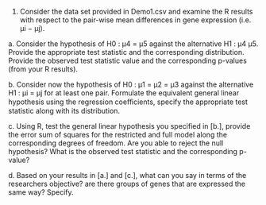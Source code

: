 1.	Consider the data set provided in Demo1.csv and examine the R results with respect to the pair-wise mean differences in gene expression (i.e. µi − µj).

a.	Consider the hypothesis of H0 : µ4 = µ5 against the alternative H1  : µ4	µ5.	Provide the appropriate test statistic and the corresponding distribution. Provide the observed test statistic value and the corresponding p-values (from your R results).

b.	Consider now the hypothesis of H0 : µ1 = µ2 = µ3  against the alternative H1 : µi = µj for at least one pair. Formulate the equivalent general linear hypothesis using the regression coeﬀicients, specify the appropriate test statistic along with its distribution.

c.	Using R, test the general linear hypothesis you specified in [b.], provide the error sum of squares for the restricted and full model along the corresponding degrees of freedom. Are you able to reject the null hypothesis? What is the observed test statistic and the corresponding p-value?

d.	Based on your results in [a.] and [c.], what can you say in terms of the researchers objective? are there groups of genes that are expressed the same way? Specify.

